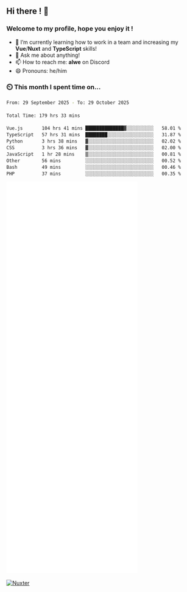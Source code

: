 ## Hi there ! 👋

### Welcome to my profile, hope you enjoy it !

- 🌱 I’m currently learning how to work in a team and increasing my **Vue**/**Nuxt** and **TypeScript** skills!
- 💬 Ask me about anything!
- 📫 How to reach me: **alwe** on Discord
- 😄 Pronouns: he/him

### ⏲️ This month I spent time on...

<!--START_SECTION:waka-->

```bash
From: 29 September 2025 - To: 29 October 2025

Total Time: 179 hrs 33 mins

Vue.js       104 hrs 41 mins ██████████████▓░░░░░░░░░░   58.01 %
TypeScript   57 hrs 31 mins  ████████░░░░░░░░░░░░░░░░░   31.87 %
Python       3 hrs 38 mins   ▓░░░░░░░░░░░░░░░░░░░░░░░░   02.02 %
CSS          3 hrs 36 mins   ▓░░░░░░░░░░░░░░░░░░░░░░░░   02.00 %
JavaScript   1 hr 28 mins    ▒░░░░░░░░░░░░░░░░░░░░░░░░   00.81 %
Other        56 mins         ░░░░░░░░░░░░░░░░░░░░░░░░░   00.52 %
Bash         49 mins         ░░░░░░░░░░░░░░░░░░░░░░░░░   00.46 %
PHP          37 mins         ░░░░░░░░░░░░░░░░░░░░░░░░░   00.35 %
```

<!--END_SECTION:waka-->

![Metrics](./github-metrics.svg)

[![Nuxter](https://nuxters.nuxt.com/card/zAlweNy26/og.png)](https://nuxters.nuxt.com/zAlweNy26)
